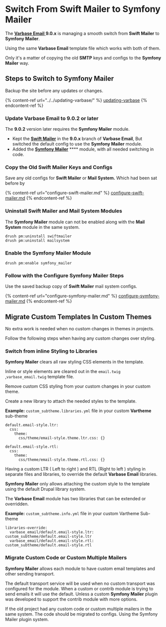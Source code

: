 # Switch From Swift Mailer to Symfony Mailer

The [**Varbase Email** ](https://www.drupal.org/project/varbase\_email)**9.0.x** is managing a smooth switch from **Swift Mailer** to **Symfony Mailer**.

Using the same **Varbase Email** template file which works with both of them.

Only it's a matter of copying the old **SMTP** keys and configs to the **Symfony Mailer** way.

## Steps to Switch to Symfony Mailer

Backup the site before any updates or changes.

{% content-ref url="../../updating-varbase/" %}
[updating-varbase](../../updating-varbase/)
{% endcontent-ref %}

### Update **Varbase Email** to **9.0.2 or later**

The **9.0.2** version later requires the **Symfony Mailer** module.&#x20;

* Kept the [**Swift Mailer**](https://www.drupal.org/project/swiftmailer) in the **9.0.x** branch of **Varbase Email**, But switched the default config to use the **Symfony Mailer** module.
* Added the [**Symfony Mailer**](https://www.drupal.org/project/symfony\_mailer) **** module, with all needed switching in code.

### Copy the Old Swift Mailer Keys and Configs

Save any old configs for **Swift Mailer** or **Mail System.** Which had been sat before by&#x20;

{% content-ref url="configure-swift-mailer.md" %}
[configure-swift-mailer.md](configure-swift-mailer.md)
{% endcontent-ref %}

### Uninstall Swift Mailer and Mail System Modules

The **Symfony Mailer** module can not be enabled along with the **Mail System** module in the same system.

```
drush pm:uninstall swiftmailer
drush pm:uninstall mailsystem
```

### Enable the Symfony Mailer Module

```
drush pm:enable symfony_mailer
```

### Follow with the Configure Symfony Mailer Steps

Use the saved backup copy of **Swift Mailer** mail system configs.

{% content-ref url="configure-symfony-mailer.md" %}
[configure-symfony-mailer.md](configure-symfony-mailer.md)
{% endcontent-ref %}

## Migrate Custom Templates In Custom Themes

No extra work is needed when no custom changes in themes in projects.

Follow the following steps when having any custom changes over styling.

### Switch from inline Styling to Libraries

**Symfony Mailer** clears all raw styling CSS elements in the template.

Inline or style elements are cleared out in the `email.twig` ,`varbase_email.twig` template file.

Remove custom CSS styling from your custom changes in your custom theme.

Create a new library to attach the needed styles to the template.

**Example:** `custom_subtheme.libraries.yml` file in your custom **Vartheme** sub-theme

```
default.email-style.ltr:
  css:
    theme:
      css/theme/email-style.theme.ltr.css: {}

default.email-style.rtl:
  css:
    theme:
      css/theme/email-style.theme.rtl.css: {}

```

Having a custom LTR ( Left to right ) and RTL (Right to left ) styling in separate files and libraries, to override the default **Varbase Email** libraries.

**Symfony Mailer** only allows attaching the custom style to the template using the default Drupal library system.

The **Varbase Email** module has two libraries that can be extended or overridden.

**Example:** `custom_subtheme.info.yml` file in your custom Vartheme Sub-theme

```
libraries-override:
  varbase_email/default.email-style.ltr: custom_subtheme/default.email-style.ltr
  varbase_email/default.email-style.rtl: custom_subtheme/default.email-style.rtl
```

### Migrate Custom Code or Custom Multiple Mailers

**Symfony Mailer** allows each module to have custom email templates and other sending transport.

The default transport service will be used when no custom transport was configured for the module. When a custom or contrib module is trying to send emails it will use the default. Unless a custom **Symfony Mailer** plugin was developed to support the contrib module with more options.

If the old project had any custom code or custom multiple mailers in the same system. The code should be migrated to configs. Using the Symfony Mailer plugin system.

